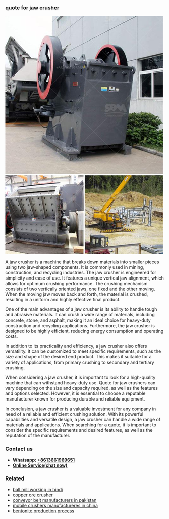 <h3>quote for jaw crusher</h3><img src='1704856977.jpg' alt=''><p>A jaw crusher is a machine that breaks down materials into smaller pieces using two jaw-shaped components. It is commonly used in mining, construction, and recycling industries. The jaw crusher is engineered for simplicity and ease of use. It features a unique vertical jaw alignment, which allows for optimum crushing performance. The crushing mechanism consists of two vertically oriented jaws, one fixed and the other moving. When the moving jaw moves back and forth, the material is crushed, resulting in a uniform and highly effective final product.</p><p>One of the main advantages of a jaw crusher is its ability to handle tough and abrasive materials. It can crush a wide range of materials, including concrete, stone, and asphalt, making it an ideal choice for heavy-duty construction and recycling applications. Furthermore, the jaw crusher is designed to be highly efficient, reducing energy consumption and operating costs.</p><p>In addition to its practicality and efficiency, a jaw crusher also offers versatility. It can be customized to meet specific requirements, such as the size and shape of the desired end product. This makes it suitable for a variety of applications, from primary crushing to secondary and tertiary crushing.</p><p>When considering a jaw crusher, it is important to look for a high-quality machine that can withstand heavy-duty use. Quote for jaw crushers can vary depending on the size and capacity required, as well as the features and options selected. However, it is essential to choose a reputable manufacturer known for producing durable and reliable equipment.</p><p>In conclusion, a jaw crusher is a valuable investment for any company in need of a reliable and efficient crushing solution. With its powerful capabilities and versatile design, a jaw crusher can handle a wide range of materials and applications. When searching for a quote, it is important to consider the specific requirements and desired features, as well as the reputation of the manufacturer.</p><h3>Contact us</h3><ul><li><strong>Whatsapp:&nbsp;<a href="https://wa.me/8613661969651">+8613661969651</a></strong></li><li><a href="https://swt.shibang-china.com/?git&amp;zhl&amp;quote for jaw crusher"><strong>Online Service(chat now)</strong></a></li></ul><h3>Related</h3><ul><li><a href='ball mill working in hindi.md'>ball mill working in hindi</a></li><li><a href='copper ore crusher.md'>copper ore crusher</a></li><li><a href='conveyor belt manufacturers in pakistan.md'>conveyor belt manufacturers in pakistan</a></li><li><a href='mobile crushers manufactureres in china.md'>mobile crushers manufactureres in china</a></li><li><a href='bentonite production process.md'>bentonite production process</a></li></ul>